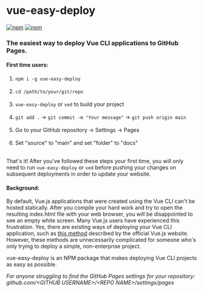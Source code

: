 # vue-easy-deploy

[![npm](https://img.shields.io/npm/v/vue-easy-deploy.svg)](https://www.npmjs.com/package/vue-easy-deploy)
[![npm](https://img.shields.io/npm/dt/vue-easy-deploy.svg)](https://www.npmjs.com/package/vue-easy-deploy)

### The easiest way to deploy Vue CLI applications to GitHub Pages.

#### First time users:
1.  `npm i -g vue-easy-deploy`<br /><br />
2.  `cd /path/to/your/git/repo`<br /><br />
3. `vue-easy-deploy` or `ved` to build your project<br /><br />
4. `git add .` &rarr; `git commit -m "Your message"` &rarr; `git push origin main`<br /><br />
5. Go to your GitHub repository &rarr; Settings &rarr; Pages<br /><br />
6. Set "source" to "main" and set "folder" to "docs"<br /><br />

That's it! After you've followed these steps your first time, you will only need to run `vue-easy-deploy` or `ved` before pushing your changes on subsequent deployments in order to update your website.

#### Background:

By default, Vue.js applications that were created using the Vue CLI can't be hosted statically. After you compile your hard work and try to open the resulting index.html file with your web browser, you will be disappointed to see an empty white screen. Many Vue.js users have experienced this frustration. Yes, there are existing ways of deploying your Vue CLI application, such as [this method](https://cli.vuejs.org/guide/deployment.html) described by the official Vue.js website. However, these methods are unnecessarily complicated for someone who's only trying to deploy a simple, non-enterprise project.

vue-easy-deploy is an NPM package that makes deploying Vue CLI projects as easy as possible.

*For anyone struggling to find the GitHub Pages settings for your repository:*<br />
*github.com/\<GITHUB USERNAME\>/\<REPO NAME\>/settings/pages*
